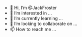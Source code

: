 - 👋 Hi, I’m @JackFroster
- 👀 I’m interested in ...
- 🌱 I’m currently learning ...
- 💞️ I’m looking to collaborate on ...
- 📫 How to reach me ...

<!---
JackFroster/JackFroster is a ✨ special ✨ repository because its `README.md` (this file) appears on your GitHub profile.
You can click the Preview link to take a look at your changes.
--->
